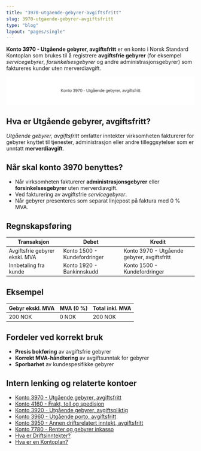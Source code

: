 ```yaml
---
title: "3970-utgaende-gebyrer-avgiftsfritt"
slug: 3970-utgaende-gebyrer-avgiftsfritt
type: "blog"
layout: "pages/single"
---
```


**Konto 3970 - Utgående gebyrer, avgiftsfritt** er en konto i Norsk Standard Kontoplan som brukes til å registrere **avgiftsfrie gebyrer** (for eksempel *servicegebyrer*, *forsinkelsesgebyrer* og andre administrasjonsgebyrer) som faktureres kunder uten merverdiavgift.

![Illustrasjon av konto 3970 Utgående gebyrer, avgiftsfritt](3970-utgaende-gebyrer-avgiftsfritt-image.svg)

## Hva er Utgående gebyrer, avgiftsfritt?

*Utgående gebyrer, avgiftsfritt* omfatter inntekter virksomheten fakturerer for gebyrer knyttet til tjenester, administrasjon eller andre tilleggsytelser som er unntatt **merverdiavgift**.

## Når skal konto 3970 benyttes?

* Når virksomheten fakturerer **administrasjonsgebyrer** eller **forsinkelsesgebyrer** uten merverdiavgift.
* Ved fakturering av avgiftsfrie *servicegebyrer*.
* Når gebyrer presenteres som separat linjepost på faktura med 0 % MVA.

## Regnskapsføring

| Transaksjon                       | Debet                         | Kredit                                          |
|-----------------------------------|-------------------------------|-------------------------------------------------|
| Avgiftsfrie gebyrer ekskl. MVA    | Konto 1500 - Kundefordringer  | Konto 3970 - Utgående gebyrer, avgiftsfritt     |
| Innbetaling fra kunde             | Konto 1920 - Bankinnskudd     | Konto 1500 - Kundefordringer                    |

## Eksempel

| Gebyr ekskl. MVA | MVA (0 %) | Total inkl. MVA |
|------------------|-----------|-----------------|
| 200 NOK          | 0 NOK     | 200 NOK         |

## Fordeler ved korrekt bruk

* **Presis bokføring** av avgiftsfrie gebyrer
* **Korrekt MVA-håndtering** av avgiftsunntak for gebyrer
* **Sporbarhet** av kundespesifikke gebyrer

## Intern lenking og relaterte kontoer

* [Konto 3970 - Utgående gebyrer, avgiftsfritt](/blogs/kontoplan/3970-utgaende-gebyrer-avgiftsfritt "Konto 3970 - Utgående gebyrer, avgiftsfritt")
* [Konto 4160 - Frakt, toll og spedisjon](/blogs/kontoplan/4160-frakt-toll-og-spedisjon "Konto 4160 - Frakt, toll og spedisjon")
* [Konto 3920 - Utgående gebyrer, avgiftspliktig](/blogs/kontoplan/3920-utgaende-gebyrer-avgiftspliktig "Konto 3920 - Utgående gebyrer, avgiftspliktig")
* [Konto 3960 - Utgående porto, avgiftsfritt](/blogs/kontoplan/3960-utgaende-porto-avgiftsfritt "Konto 3960 - Utgående porto, avgiftsfritt")
* [Konto 3950 - Annen driftsrelatert inntekt, avgiftsfritt](/blogs/kontoplan/3950-annen-driftsrelatert-inntekt-avgiftsfritt "Konto 3950 - Annen driftsrelatert inntekt, avgiftsfritt")
* [Konto 7780 - Renter og gebyrer inkasso](/blogs/kontoplan/7780-renter-og-gebyrer-inkasso "Konto 7780 - Renter og gebyrer inkasso: Regnskapsføring av renter og gebyrer ved inkasso")
* [Hva er Driftsinntekter?](/blogs/regnskap/hva-er-driftsinntekter "Hva er Driftsinntekter? Komplett Guide til Driftsinntekter i Regnskap")
* [Hva er en Kontoplan?](/blogs/regnskap/hva-er-kontoplan "Hva er en Kontoplan? Komplett Guide til Kontoplaner i Norsk Regnskap")
